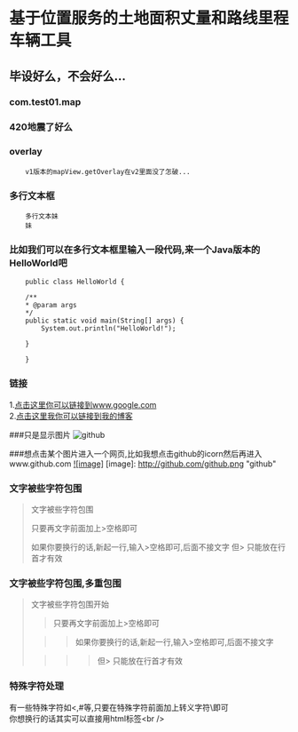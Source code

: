 基于位置服务的土地面积丈量和路线里程车辆工具
====================================================

毕设好么，不会好么...
-----------------------------------
  
### com.test01.map
 
### 420地震了好么

### overlay
		v1版本的mapView.getOverlay在v2里面没了怎破...        
### 多行文本框  
		多行文本妹
		妹

### 比如我们可以在多行文本框里输入一段代码,来一个Java版本的HelloWorld吧
		public class HelloWorld {

      	/**
      	* @param args
   		*/
   		public static void main(String[] args) {
   			System.out.println("HelloWorld!");

   		}

    	}
### 链接
1.[点击这里你可以链接到www.google.com](http://www.google.com)<br />
2.[点击这里我你可以链接到我的博客](http://guoyunsky.iteye.com)<br />

###只是显示图片
![github](http://github.com/unicorn.png "github")

###想点击某个图片进入一个网页,比如我想点击github的icorn然后再进入www.github.com
[![image]](http://www.github.com/)
[image]: http://github.com/github.png "github"

### 文字被些字符包围
> 文字被些字符包围
>
> 只要再文字前面加上>空格即可
>
> 如果你要换行的话,新起一行,输入>空格即可,后面不接文字
> 但> 只能放在行首才有效

### 文字被些字符包围,多重包围
> 文字被些字符包围开始
>
> > 只要再文字前面加上>空格即可
>
>  > > 如果你要换行的话,新起一行,输入>空格即可,后面不接文字
>
> > > > 但> 只能放在行首才有效

### 特殊字符处理
有一些特殊字符如<,#等,只要在特殊字符前面加上转义字符\即可<br />
你想换行的话其实可以直接用html标签\<br /\>